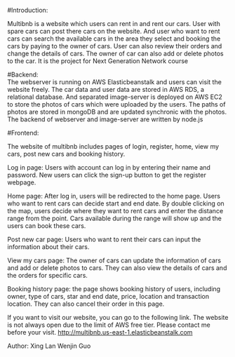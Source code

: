 #Introduction:

  Multibnb is a website which users can rent in and rent our cars. User with spare cars can post there cars on the website. And user who want to rent cars can search the available cars in the area they select and booking the cars by paying to the owner of cars. User can also review their orders and change the details of cars. The owner of car can also add or delete photos to the car. It is the project for Next Generation Network course


#Backend:  
  The webserver is running on AWS Elasticbeanstalk and users can visit the website freely. The car data and user data are stored in AWS RDS, a relational database. And separated image-server is deployed on AWS EC2 to store the photos of cars which were uploaded by the users. The paths of photos are stored in mongoDB and are updated synchronic with the photos. The backend of webserver and image-server are written by node.js


#Frontend:

The website of multibnb includes pages of login, register, home, view my cars, post new cars and booking history.
  
Log in page: Users with account can log in by entering their name and password. New users can click the sign-up button to get the register webpage.

Home page: After log in, users will be redirected to the home page. Users who want to rent cars can decide start and end date. By double clicking on the map, users decide where they want to rent cars and enter the distance range from the point. Cars available during the range will show up and the users can book these cars.

Post new car page: Users who want to rent their cars can input the information about their cars.

View my cars page: The owner of cars can update the information of cars and add or delete photos to cars. They can also view the details of cars and the orders for specific cars.

Booking history page: the page shows booking history of users, including owner, type of cars, star and end date, price, location and transaction location. They can also cancel their order in this page.


If you want to visit our website, you can go to the following link. The website is not always open due to the limit of AWS free tier. Please contact me before your visit.
 	http://multibnb.us-east-1.elasticbeanstalk.com


Author: Xing Lan      Wenjin Guo
